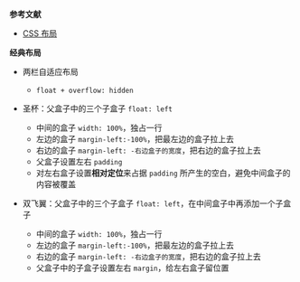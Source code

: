 **参考文献**
- [CSS 布局](https://brianway.github.io/2017/05/18/css-layout-classical-problems/)


**经典布局**
- 两栏自适应布局
  - `float + overflow: hidden`


- 圣杯：父盒子中的三个子盒子 `float: left`
  - 中间的盒子 `width: 100%`，独占一行
  - 左边的盒子 `margin-left:-100%`，把最左边的盒子拉上去
  - 右边的盒子 `margin-left: -右边盒子的宽度`，把右边的盒子拉上去
  - 父盒子设置左右 `padding`
  - 对左右盒子设置**相对定位**来占据 `padding` 所产生的空白，避免中间盒子的内容被覆盖


- 双飞翼：父盒子中的三个子盒子 `float: left`，在中间盒子中再添加一个子盒子
  - 中间的盒子 `width: 100%`，独占一行
  - 左边的盒子 `margin-left:-100%`，把最左边的盒子拉上去
  - 右边的盒子 `margin-left: -右边盒子的宽度`，把右边的盒子拉上去
  - 父盒子中的子盒子设置左右 `margin`，给左右盒子留位置